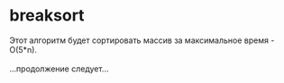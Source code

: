 # breaksort

Этот алгоритм будет сортировать массив за максимальное время - O(5*n).
<br><br>
...продолжение следует...
